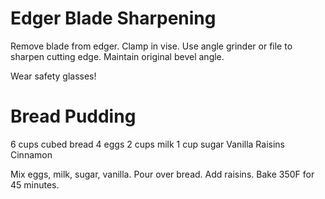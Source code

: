 # Edger Blade Sharpening

Remove blade from edger. Clamp in vise. Use angle grinder or file to sharpen cutting edge. Maintain original bevel angle.

Wear safety glasses!

# Bread Pudding

6 cups cubed bread
4 eggs
2 cups milk
1 cup sugar
Vanilla
Raisins
Cinnamon

Mix eggs, milk, sugar, vanilla. Pour over bread. Add raisins. Bake 350F for 45 minutes.